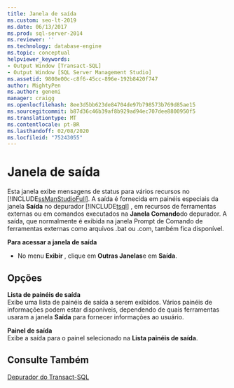 ```yaml
---
title: Janela de saída
ms.custom: seo-lt-2019
ms.date: 06/13/2017
ms.prod: sql-server-2014
ms.reviewer: ''
ms.technology: database-engine
ms.topic: conceptual
helpviewer_keywords:
- Output Window [Transact-SQL]
- Output Window [SQL Server Management Studio]
ms.assetid: 9808e00c-c8f6-45cc-896e-192b8420f747
author: MightyPen
ms.author: genemi
manager: craigg
ms.openlocfilehash: 8ee3d5bb623de84704de97b798573b769d85ae15
ms.sourcegitcommit: b87d36c46b39af8b929ad94ec707dee8800950f5
ms.translationtype: MT
ms.contentlocale: pt-BR
ms.lasthandoff: 02/08/2020
ms.locfileid: "75243055"
---
```

# <a name="output-window"></a>Janela de saída
  Esta janela exibe mensagens de status para vários recursos no [!INCLUDE[ssManStudioFull](../../includes/ssmanstudiofull-md.md)]. A saída é fornecida em painéis especiais da janela **Saída** no depurador [!INCLUDE[tsql](../../includes/tsql-md.md)] , em recursos de ferramentas externas ou em comandos executados na **Janela Comando**do depurador. A saída, que normalmente é exibida na janela Prompt de Comando de ferramentas externas como arquivos .bat ou .com, também fica disponível.  
  
 **Para acessar a janela de saída**  
  
-   No menu **Exibir** , clique em **Outras Janelas**e em **Saída**.  
  
## <a name="options"></a>Opções  
 **Lista de painéis de saída**  
 Exibe uma lista de painéis de saída a serem exibidos. Vários painéis de informações podem estar disponíveis, dependendo de quais ferramentas usaram a janela **Saída** para fornecer informações ao usuário.  
  
 **Painel de saída**  
 Exibe a saída para o painel selecionado na **Lista painéis de saída**.  
  
## <a name="see-also"></a>Consulte Também  
 [Depurador do Transact-SQL](transact-sql-debugger.md)  
